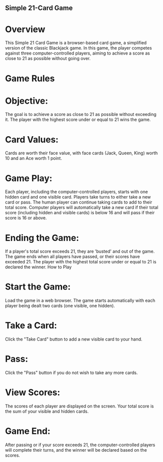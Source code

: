 ## Simple 21-Card Game

# Overview
This Simple 21 Card Game is a browser-based card game, a simplified version of the classic Blackjack game. In this game, the player competes against three computer-controlled players, aiming to achieve a score as close to 21 as possible without going over.

# Game Rules
  # Objective: 
  The goal is to achieve a score as close to 21 as possible without exceeding it. The player with the highest score under or equal to 21 wins the game.
  # Card Values: 
  Cards are worth their face value, with face cards (Jack, Queen, King) worth 10 and an Ace worth 1 point.
  # Game Play:
  Each player, including the computer-controlled players, starts with one hidden card and one visible card.
  Players take turns to either take a new card or pass.
  The human player can continue taking cards to add to their total score.
  Computer players will automatically take a new card if their total score (including hidden and visible cards) is below 16 and will pass if their score is 16 or       above.
  # Ending the Game:
  If a player's total score exceeds 21, they are 'busted' and out of the game.
  The game ends when all players have passed, or their scores have exceeded 21.
  The player with the highest total score under or equal to 21 is declared the winner.
  How to Play
  # Start the Game: 
  Load the game in a web browser. The game starts automatically with each player being dealt two cards (one visible, one hidden).
  # Take a Card: 
  Click the "Take Card" button to add a new visible card to your hand.
  # Pass: 
  Click the "Pass" button if you do not wish to take any more cards.
  # View Scores: 
  The scores of each player are displayed on the screen. Your total score is the sum of your visible and hidden cards.
  # Game End: 
  After passing or if your score exceeds 21, the computer-controlled players will complete their turns, and the winner will be declared based on the  
  scores.

